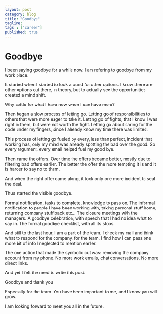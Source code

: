 ```yaml
---
layout: post 
category: blog
title: "Goodbye"
tagline: 
tags : ["career"] 
published: true
---
```


# Goodbye

I been saying goodbye for a while now. 
I am refering to goodbye from my work place. 

It started when I started to look around for other options. 
I know there are other options out there, in theory, but to actually see the opportunities created a mind shift. 

Why settle for what I have now when I can have more?

Then began a slow process of letting go. 
Letting go of responsibilities to others that were more eager to take it. Letting go of fights, that I know I was right in them, but were not worth the fight. Letting go about caring for the code under my fingers, since I already know my time there was limited. 

This process of letting go fueled by every, less than perfect, incident that working has, only my mind was already spotting the bad over the good. So every argument, every email helped fuel my good bye. 

Then came the offers. Over time the offers became better, mostly due to filtering bad offers earlier. The better the offer the more tempting it is and it is harder to say no to them. 

And when the right offer came along, it took only one more incident to seal the deal. 

Thus started the visible goodbye. 

Formal notification, tasks to complete, knowledge to pass on. 
The informal notification to people I have been working with, taking personal stuff home, returning company stuff back etc... 
The closure meetings with the managers.
A goodbye celebration, with speech that I had no idea what to say in. 
The formal goodbye checklist, with all its stops.  

And still to the last hour, I am a part of the team. I check my mail and think what to respond for the company, for the team. I find how I can pass one more bit of info I neglected to mention earlier. 

The one action that made the symbolic cut was: removing the company account from my phone. No more work emails, chat conversations. No more direct links. 

And yet I felt the need to write this post. 

Goodbye and thank you

Especially for the team. You have been important to me, and I know you will grow. 

I am looking forward to meet you all in the future. 
